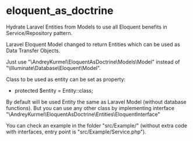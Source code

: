 # eloquent_as_doctrine
Hydrate Laravel Entities from Models to use all Eloquent benefits in Service/Repository pattern.

Laravel Eloquent Model changed to return Entities which can be used as Data Transfer Objects.

Just use "\AndreyKurmel\EloquentAsDoctrine\Models\Model" instead of "\Illuminate\Database\Eloquent\Model".

Class to be used as entity can be set as property:
- protected $entity = Entity::class;

By default will be used Entity the same as Laravel Model (without database functions).
But you can use any other class by implementing interface "\AndreyKurmel\EloquentAsDoctrine\Entities\EloquentInterface"

You can check an example in the folder "src/Example/" (without extra code with interfaces, entry point is "src/Example/Service.php").